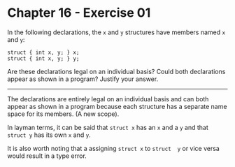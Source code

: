 # Chapter 16 - Exercise 01

In the following declarations, the `x` and `y` structures have members named `x` and `y`:

```
struct { int x, y; } x;
struct { int x, y; } y;
```

Are these declarations legal on an individual basis? Could both declarations appear as shown in a program? Justify your answer.

---

The declarations are entirely legal on an individual basis and can both appear as shown in a program because each structure has a separate name space for its members. (A new scope).

In layman terms, it can be said that `struct x` has an `x` and a `y` and that `struct y` has its own `x` and `y`.

It is also worth noting that a assigning `struct x` to `struct  y` or vice versa would result in a type error.  
